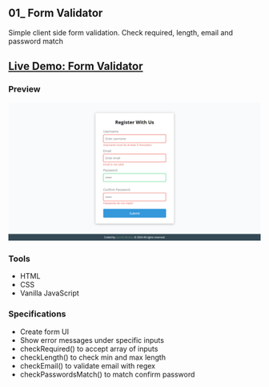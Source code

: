 ## 01_ Form Validator

Simple client side form validation. Check required, length, email and password match

## [Live Demo: Form Validator]()

### Preview

!["HomePage"](./HomePage.png)

### Tools
- HTML
- CSS
- Vanilla JavaScript

### Specifications
- Create form UI
- Show error messages under specific inputs
- checkRequired() to accept array of inputs
- checkLength() to check min and max length
- checkEmail() to validate email with regex
- checkPasswordsMatch() to match confirm password